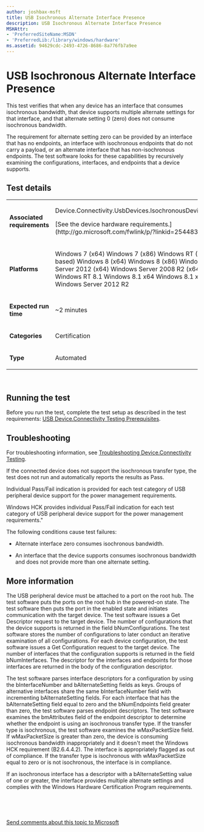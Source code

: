 ```yaml
---
author: joshbax-msft
title: USB Isochronous Alternate Interface Presence
description: USB Isochronous Alternate Interface Presence
MSHAttr:
- 'PreferredSiteName:MSDN'
- 'PreferredLib:/library/windows/hardware'
ms.assetid: 94629cdc-2493-4726-8686-8a776fb7a9ee
---
```


# USB Isochronous Alternate Interface Presence


This test verifies that when any device has an interface that consumes isochronous bandwidth, that device supports multiple alternate settings for that interface, and that alternate setting 0 (zero) does not consume isochronous bandwidth.

The requirement for alternate setting zero can be provided by an interface that has no endpoints, an interface with isochronous endpoints that do not carry a payload, or an alternate interface that has non-isochronous endpoints. The test software looks for these capabilities by recursively examining the configurations, interfaces, and endpoints that a device supports.

## Test details


<table>
<colgroup>
<col width="50%" />
<col width="50%" />
</colgroup>
<tbody>
<tr class="odd">
<td><p><strong>Associated requirements</strong></p></td>
<td><p>Device.Connectivity.UsbDevices.IsochronousDeviceAndDriver</p>
<p>[See the device hardware requirements.](http://go.microsoft.com/fwlink/p/?linkid=254483)</p></td>
</tr>
<tr class="even">
<td><p><strong>Platforms</strong></p></td>
<td><p>Windows 7 (x64) Windows 7 (x86) Windows RT (ARM-based) Windows 8 (x64) Windows 8 (x86) Windows Server 2012 (x64) Windows Server 2008 R2 (x64) Windows RT 8.1 Windows 8.1 x64 Windows 8.1 x86 Windows Server 2012 R2</p></td>
</tr>
<tr class="odd">
<td><p><strong>Expected run time</strong></p></td>
<td><p>~2 minutes</p></td>
</tr>
<tr class="even">
<td><p><strong>Categories</strong></p></td>
<td><p>Certification</p></td>
</tr>
<tr class="odd">
<td><p><strong>Type</strong></p></td>
<td><p>Automated</p></td>
</tr>
</tbody>
</table>

 

## Running the test


Before you run the test, complete the test setup as described in the test requirements: [USB Device.Connectivity Testing Prerequisites](usb-deviceconnectivity-testing-prerequisites.md).

## Troubleshooting


For troubleshooting information, see [Troubleshooting Device.Connectivity Testing](troubleshooting-deviceconnectivity-testing.md).

If the connected device does not support the isochronous transfer type, the test does not run and automatically reports the results as Pass.

Individual Pass/Fail indication is provided for each test category of USB peripheral device support for the power management requirements.

Windows HCK provides individual Pass/Fail indication for each test category of USB peripheral device support for the power management requirements."

The following conditions cause test failures:

-   Alternate interface zero consumes isochronous bandwidth.

-   An interface that the device supports consumes isochronous bandwidth and does not provide more than one alternate setting.

## More information


The USB peripheral device must be attached to a port on the root hub. The test software puts the ports on the root hub in the powered-on state. The test software then puts the port in the enabled state and initiates communication with the target device. The test software issues a Get Descriptor request to the target device. The number of configurations that the device supports is returned in the field bNumConfigurations. The test software stores the number of configurations to later conduct an iterative examination of all configurations. For each device configuration, the test software issues a Get Configuration request to the target device. The number of interfaces that the configuration supports is returned in the field bNumInterfaces. The descriptor for the interfaces and endpoints for those interfaces are returned in the body of the configuration descriptor.

The test software parses interface descriptors for a configuration by using the bInterfaceNumber and bAlternateSetting fields as keys. Groups of alternative interfaces share the same bInterfaceNumber field with incrementing bAlternateSetting fields. For each interface that has the bAlternateSetting field equal to zero and the bNumEndpoints field greater than zero, the test software parses endpoint descriptors. The test software examines the bmAttributes field of the endpoint descriptor to determine whether the endpoint is using an isochronous transfer type. If the transfer type is isochronous, the test software examines the wMaxPacketSize field. If wMaxPacketSize is greater than zero, the device is consuming isochronous bandwidth inappropriately and it doesn't meet the Windows HCK requirement (B2.6.4.4.2). The interface is appropriately flagged as out of compliance. If the transfer type is isochronous with wMaxPacketSize equal to zero or is not isochronous, the interface is in compliance.

If an isochronous interface has a descriptor with a bAlternateSetting value of one or greater, the interface provides multiple alternate settings and complies with the Windows Hardware Certification Program requirements.

 

 

[Send comments about this topic to Microsoft](mailto:wsddocfb@microsoft.com?subject=Documentation%20feedback%20%5Bp_hck\p_hck%5D:%20USB%20Isochronous%20Alternate%20Interface%20Presence%20%20RELEASE:%20%284/27/2016%29&body=%0A%0APRIVACY%20STATEMENT%0A%0AWe%20use%20your%20feedback%20to%20improve%20the%20documentation.%20We%20don't%20use%20your%20email%20address%20for%20any%20other%20purpose,%20and%20we'll%20remove%20your%20email%20address%20from%20our%20system%20after%20the%20issue%20that%20you're%20reporting%20is%20fixed.%20While%20we're%20working%20to%20fix%20this%20issue,%20we%20might%20send%20you%20an%20email%20message%20to%20ask%20for%20more%20info.%20Later,%20we%20might%20also%20send%20you%20an%20email%20message%20to%20let%20you%20know%20that%20we've%20addressed%20your%20feedback.%0A%0AFor%20more%20info%20about%20Microsoft's%20privacy%20policy,%20see%20http://privacy.microsoft.com/default.aspx. "Send comments about this topic to Microsoft")




